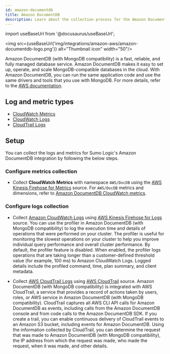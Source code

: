 ```yaml
---
id: amazon-documentdb
title: Amazon DocumentDB
description: Learn about the collection process for the Amazon DocumentDB service.
---
```


import useBaseUrl from '@docusaurus/useBaseUrl';

<img src={useBaseUrl('img/integrations/amazon-aws/amazon-documentdb-logo.png')} alt="Thumbnail icon" width="50"/>

Amazon DocumentDB (with MongoDB compatibility) is a fast, reliable, and fully managed database service. Amazon DocumentDB makes it easy to set up, operate, and scale MongoDB-compatible databases in the cloud. With Amazon DocumentDB, you can run the same application code and use the same drivers and tools that you use with MongoDB. For more details, refer to the [AWS documentation](https://docs.aws.amazon.com/documentdb/latest/developerguide/what-is.html).

## Log and metric types
* [CloudWatch Metrics](https://docs.aws.amazon.com/documentdb/latest/developerguide/cloud_watch.html)
* [CloudWatch Logs](https://docs.aws.amazon.com/documentdb/latest/developerguide/profiling.html)
* [CloudTrail Logs](https://docs.aws.amazon.com/documentdb/latest/developerguide/logging-with-cloudtrail.html)


## Setup
You can collect the logs and metrics for Sumo Logic's Amazon DocumentDB integration by following the below steps.

### Configure metrics collection
* Collect **CloudWatch Metrics** with namespace `AWS/DocDB` using the [AWS Kinesis Firehose for Metrics](/docs/send-data/hosted-collectors/amazon-aws/aws-kinesis-firehose-metrics-source/) source. For `AWS/DocDB` metrics and dimensions, refer to [Amazon DocumentDB CloudWatch metrics](https://docs.aws.amazon.com/documentdb/latest/developerguide/cloud_watch.html).
### Configure logs collection
* Collect [Amazon CloudWatch Logs](https://docs.aws.amazon.com/documentdb/latest/developerguide/profiling.html) using [AWS Kinesis Firehose for Logs](/docs/send-data/hosted-collectors/amazon-aws/aws-kinesis-firehose-logs-source/) source. You can use the profiler in Amazon DocumentDB (with MongoDB compatibility) to log the execution time and details of operations that were performed on your cluster. The profiler is useful for monitoring the slowest operations on your cluster to help you improve individual query performance and overall cluster performance. By default, the profiler feature is disabled. When enabled, the profiler logs operations that are taking longer than a customer-defined threshold value (for example, 100 ms) to Amazon CloudWatch Logs. Logged details include the profiled command, time, plan summary, and client metadata.

* Collect [AWS CloudTrail Logs](https://docs.aws.amazon.com/documentdb/latest/developerguide/logging-with-cloudtrail.html) using [AWS CloudTrail](/docs/send-data/hosted-collectors/amazon-aws/aws-cloudtrail-source/) source. Amazon DocumentDB (with MongoDB compatibility) is integrated with AWS CloudTrail, a service that provides a record of actions taken by users, roles, or AWS service in Amazon DocumentDB (with MongoDB compatibility). CloudTrail captures all AWS CLI API calls for Amazon DocumentDB as events, including calls from the Amazon DocumentDB console and from code calls to the Amazon DocumentDB SDK. If you create a trail, you can enable continuous delivery of CloudTrail events to an Amazon S3 bucket, including events for Amazon DocumentDB. Using the information collected by CloudTrail, you can determine the request that was made to Amazon DocumentDB (with MongoDB compatibility), the IP address from which the request was made, who made the request, when it was made, and other details.